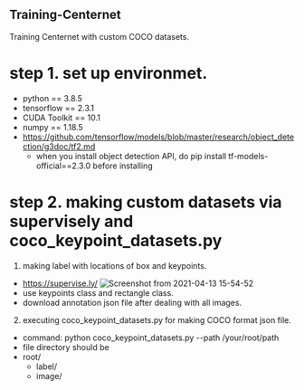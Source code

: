 ## Training-Centernet
Training Centernet with custom COCO datasets.

# step 1. set up environmet.
- python == 3.8.5
- tensorflow == 2.3.1
- CUDA Toolkit == 10.1
- numpy == 1.18.5
- https://github.com/tensorflow/models/blob/master/research/object_detection/g3doc/tf2.md
    - when you install object detection API, do pip install tf-models-official==2.3.0 before installing

# step 2. making custom datasets via supervisely and coco_keypoint_datasets.py
1) making label with locations of box and keypoints.
- https://supervise.ly/
![Screenshot from 2021-04-13 15-54-52](https://user-images.githubusercontent.com/62841284/114509720-d2182500-9c70-11eb-8196-5459212f4a4c.png)
- use keypoints class and rectangle class.
- download annotation json file after dealing with all images.

2) executing coco_keypoint_datasets.py for making COCO format json file.
- command: python coco_keypoint_datasets.py --path /your/root/path
- file directory should be
- root/
    - label/
    - image/

